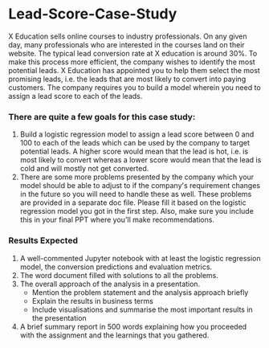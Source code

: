 # Lead-Score-Case-Study

X Education sells online courses to industry professionals. On any given day, many professionals who are interested in the courses land on their website. The typical lead conversion rate at X education is around 30%. To make this process more efficient, the company wishes to identify the most potential leads.
X Education has appointed you to help them select the most promising leads, i.e. the leads that are most likely to convert into paying customers. The company requires you to build a model wherein you need to assign a lead score to each of the leads.

### There are quite a few goals for this case study:
1. Build a logistic regression model to assign a lead score between 0 and 100 to each of the leads which can be used by the company to target potential leads. A higher score would mean that the lead is hot, i.e. is most likely to convert whereas a lower score would mean that the lead is cold and will mostly not get converted.
2. There are some more problems presented by the company which your model should be able to adjust to if the company's requirement changes in the future so you will need to handle these as well. These problems are provided in a separate doc file. Please fill it based on the logistic regression model you got in the first step. Also, make sure you include this in your final PPT where you'll make recommendations.

### Results Expected
1. A well-commented Jupyter notebook with at least the logistic regression model, the conversion predictions and evaluation metrics.
2. The word document filled with solutions to all the problems.
3. The overall approach of the analysis in a presentation.
    - Mention the problem statement and the analysis approach briefly 
    - Explain the results in business terms
    - Include visualisations and summarise the most important results in the presentation
4. A brief summary report in 500 words explaining how you proceeded with the assignment and the learnings that you gathered.
